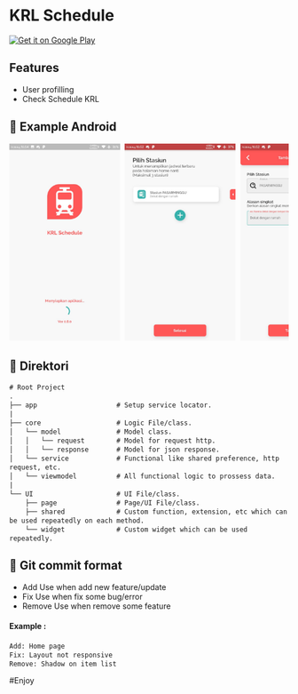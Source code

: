 # KRL Schedule

[<img src="https://play.google.com/intl/en_us/badges/images/generic/en-play-badge.png" alt="Get it on Google Play" height=
"80">](https://hecolab.id)


## Features
*  User profilling
*  Check Schedule KRL

## 📸 Example Android
<pre>
<img src="screenshot/android1.jpg" width="200"> <img src="screenshot/android2.jpg" width="200"> <img src="screenshot/android3.jpg" width="200"> <img src="screenshot/android4.jpg" width="200"> <img src="screenshot/android5.jpg" width="200">
</pre>

## 📁 Direktori
    # Root Project
    .
    ├── app                    # Setup service locator.
    |
    ├── core                   # Logic File/class.
    │   └── model              # Model class.
    │   │   └── request        # Model for request http.
    │   │   └── response       # Model for json response.
    │   └── service            # Functional like shared preference, http request, etc.
    │   └── viewmodel          # All functional logic to prossess data.
    |
    └── UI                     # UI File/class.
        ├── page               # Page/UI File/class.
        ├── shared             # Custom function, extension, etc which can be used repeatedly on each method.
        └── widget             # Custom widget which can be used repeatedly.

## 📁 Git commit format
* Add
Use when add new feature/update
* Fix
Use when fix some bug/error
* Remove
Use when remove some feature
#### Example :
    Add: Home page
    Fix: Layout not responsive
    Remove: Shadow on item list 
    
#Enjoy
